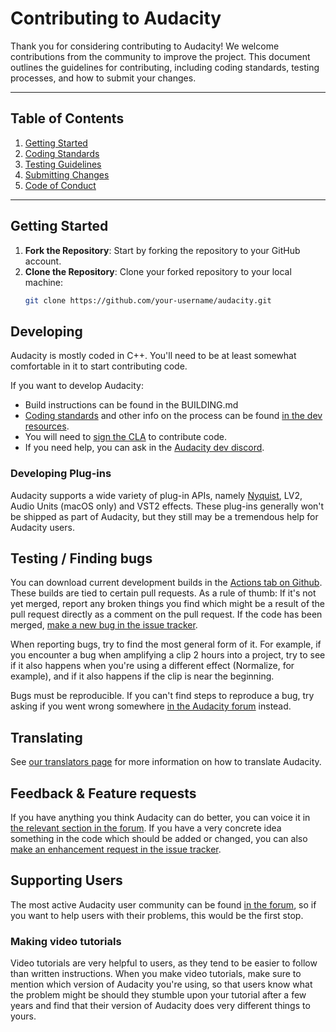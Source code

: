 # Contributing to Audacity

Thank you for considering contributing to Audacity! We welcome contributions from the community to improve the project. This document outlines the guidelines for contributing, including coding standards, testing processes, and how to submit your changes.

---

## Table of Contents
1. [Getting Started](#getting-started)
2. [Coding Standards](#coding-standards)
3. [Testing Guidelines](#testing-guidelines)
4. [Submitting Changes](#submitting-changes)
5. [Code of Conduct](#code-of-conduct)

---

## Getting Started

1. **Fork the Repository**: Start by forking the repository to your GitHub account.
2. **Clone the Repository**: Clone your forked repository to your local machine:
   ```bash
   git clone https://github.com/your-username/audacity.git

## Developing

Audacity is mostly coded in C++. You'll need to be at least somewhat comfortable in it to start contributing code.

If you want to develop Audacity:

* Build instructions can be found in the BUILDING.md
* [Coding standards](https://audacity.gitbook.io/dev/getting-started/coding-standards) and other info on the process can be found [in the dev resources](https://audacity.gitbook.io/dev/).
* You will need to [sign the CLA](https://www.audacityteam.org/cla/) to contribute code.
* If you need help, you can ask in the [Audacity dev discord](https://discord.gg/N3XKxzTrq3).

### Developing Plug-ins

Audacity supports a wide variety of plug-in APIs, namely [Nyquist](https://manual.audacityteam.org/man/nyquist.html), LV2, Audio Units (macOS only) and VST2 effects. These plug-ins generally won't be shipped as part of Audacity, but they still may be a tremendous help for Audacity users.

## Testing / Finding bugs

You can download current development builds in the [Actions tab on Github](https://github.com/audacity/audacity/actions). These builds are tied to certain pull requests. As a rule of thumb: If it's not yet merged, report any broken things you find which might be a result of the pull request directly as a comment on the pull request. If the code has been merged, [make a new bug in the issue tracker](https://github.com/audacity/audacity/issues/new/choose).

When reporting bugs, try to find the most general form of it. For example, if you encounter a bug when amplifying a clip 2 hours into a project, try to see if it also happens when you're using a different effect (Normalize, for example), and if it also happens if the clip is near the beginning.

Bugs must be reproducible. If you can't find steps to reproduce a bug, try asking if you went wrong somewhere [in the Audacity forum](https://forum.audacityteam.org/) instead.

## Translating

See [our translators page](https://www.audacityteam.org/community/translators/) for more information on how to translate Audacity.

## Feedback & Feature requests

If you have anything you think Audacity can do better, you can voice it in [the relevant section in the forum](https://forum.audacityteam.org/c/feedback-and-discussion-forum/adding-features-to-audacity/22). If you have a very concrete idea something in the code which should be added or changed, you can also [make an enhancement request in the issue tracker](https://github.com/audacity/audacity/issues/new/choose).

## Supporting Users

The most active Audacity user community can be found [in the forum](https://forum.audacityteam.org/), so if you want to help users with their problems, this would be the first stop.

### Making video tutorials

Video tutorials are very helpful to users, as they tend to be easier to follow than written instructions. When you make video tutorials, make sure to mention which version of Audacity you're using, so that users know what the problem might be should they stumble upon your tutorial after a few years and find that their version of Audacity does very different things to yours.
